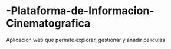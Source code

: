 # -Plataforma-de-Informacion-Cinematografica
Aplicación web que permite explorar, gestionar y añadir películas
